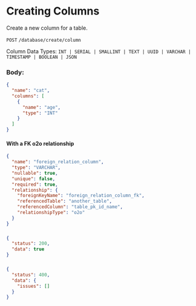 # Creating Columns

Create a new column for a table.

`POST` `/database/create/column`

Column Data Types: `INT | SERIAL | SMALLINT | TEXT | UUID | VARCHAR | TIMESTAMP | BOOLEAN | JSON`

### Body:

```json
{
  "name": "cat",
  "columns": [
    {
      "name": "age",
      "type": "INT"
    }
  ]
}
```

#### With a FK o2o relationship
```json
{
  "name": "foreign_relation_column",
  "type": "VARCHAR",
  "nullable": true,
  "unique": false,
  "required": true,
  "relationship": {
    "foreignKeyName": "foreign_relation_column_fk",
    "referencedTable": "another_table",
    "referencedColumn": "table_pk_id_name",
    "relationshipType": "o2o"
  }
}
```

### <Badge type="tip" text="Success Response:" />

```json
{
  "status": 200,
  "data": true
}
```

### <Badge type="danger" text="Error Response:" />

```json
{
  "status": 400,
  "data": {
    "issues": []
  }
}
```
